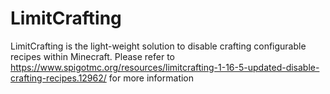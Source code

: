 # LimitCrafting
LimitCrafting is the light-weight solution to disable crafting configurable recipes within Minecraft.
Please refer to https://www.spigotmc.org/resources/limitcrafting-1-16-5-updated-disable-crafting-recipes.12962/ for more information
